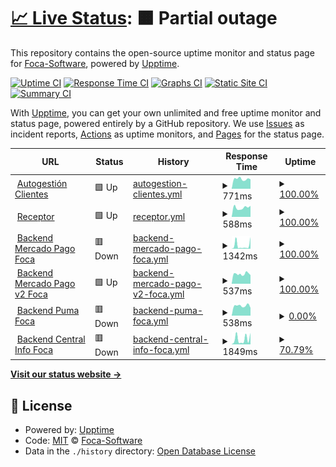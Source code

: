 # [📈 Live Status](https://Foca-Software.github.io/status): <!--live status--> **🟧 Partial outage**

This repository contains the open-source uptime monitor and status page for [Foca-Software](https://Foca-Software.github.io/status), powered by [Upptime](https://github.com/upptime/upptime).

[![Uptime CI](https://github.com/Foca-Software/status/workflows/Uptime%20CI/badge.svg)](https://github.com/Foca-Software/status/actions?query=workflow%3A%22Uptime+CI%22)
[![Response Time CI](https://github.com/Foca-Software/status/workflows/Response%20Time%20CI/badge.svg)](https://github.com/Foca-Software/status/actions?query=workflow%3A%22Response+Time+CI%22)
[![Graphs CI](https://github.com/Foca-Software/status/workflows/Graphs%20CI/badge.svg)](https://github.com/Foca-Software/status/actions?query=workflow%3A%22Graphs+CI%22)
[![Static Site CI](https://github.com/Foca-Software/status/workflows/Static%20Site%20CI/badge.svg)](https://github.com/Foca-Software/status/actions?query=workflow%3A%22Static+Site+CI%22)
[![Summary CI](https://github.com/Foca-Software/status/workflows/Summary%20CI/badge.svg)](https://github.com/Foca-Software/status/actions?query=workflow%3A%22Summary+CI%22)

With [Upptime](https://upptime.js.org), you can get your own unlimited and free uptime monitor and status page, powered entirely by a GitHub repository. We use [Issues](https://github.com/Foca-Software/status/issues) as incident reports, [Actions](https://github.com/Foca-Software/status/actions) as uptime monitors, and [Pages](https://Foca-Software.github.io/status) for the status page.

<!--start: status pages-->
<!-- This summary is generated by Upptime (https://github.com/upptime/upptime) -->
<!-- Do not edit this manually, your changes will be overwritten -->
<!-- prettier-ignore -->
| URL | Status | History | Response Time | Uptime |
| --- | ------ | ------- | ------------- | ------ |
| <img alt="" src="https://icons.duckduckgo.com/ip3/sacautogestion.focasoftware.com.ico" height="13"> [Autogestión Clientes](https://sacautogestion.focasoftware.com/index) | 🟩 Up | [autogestion-clientes.yml](https://github.com/Foca-Software/status/commits/HEAD/history/autogestion-clientes.yml) | <details><summary><img alt="Response time graph" src="./graphs/autogestion-clientes/response-time-week.png" height="20"> 771ms</summary><br><a href="https://status.focasoftware.com/history/autogestion-clientes"><img alt="Response time 1995" src="https://img.shields.io/endpoint?url=https%3A%2F%2Fraw.githubusercontent.com%2FFoca-Software%2Fstatus%2FHEAD%2Fapi%2Fautogestion-clientes%2Fresponse-time.json"></a><br><a href="https://status.focasoftware.com/history/autogestion-clientes"><img alt="24-hour response time 748" src="https://img.shields.io/endpoint?url=https%3A%2F%2Fraw.githubusercontent.com%2FFoca-Software%2Fstatus%2FHEAD%2Fapi%2Fautogestion-clientes%2Fresponse-time-day.json"></a><br><a href="https://status.focasoftware.com/history/autogestion-clientes"><img alt="7-day response time 771" src="https://img.shields.io/endpoint?url=https%3A%2F%2Fraw.githubusercontent.com%2FFoca-Software%2Fstatus%2FHEAD%2Fapi%2Fautogestion-clientes%2Fresponse-time-week.json"></a><br><a href="https://status.focasoftware.com/history/autogestion-clientes"><img alt="30-day response time 1248" src="https://img.shields.io/endpoint?url=https%3A%2F%2Fraw.githubusercontent.com%2FFoca-Software%2Fstatus%2FHEAD%2Fapi%2Fautogestion-clientes%2Fresponse-time-month.json"></a><br><a href="https://status.focasoftware.com/history/autogestion-clientes"><img alt="1-year response time 2058" src="https://img.shields.io/endpoint?url=https%3A%2F%2Fraw.githubusercontent.com%2FFoca-Software%2Fstatus%2FHEAD%2Fapi%2Fautogestion-clientes%2Fresponse-time-year.json"></a></details> | <details><summary><a href="https://status.focasoftware.com/history/autogestion-clientes">100.00%</a></summary><a href="https://status.focasoftware.com/history/autogestion-clientes"><img alt="All-time uptime 87.48%" src="https://img.shields.io/endpoint?url=https%3A%2F%2Fraw.githubusercontent.com%2FFoca-Software%2Fstatus%2FHEAD%2Fapi%2Fautogestion-clientes%2Fuptime.json"></a><br><a href="https://status.focasoftware.com/history/autogestion-clientes"><img alt="24-hour uptime 100.00%" src="https://img.shields.io/endpoint?url=https%3A%2F%2Fraw.githubusercontent.com%2FFoca-Software%2Fstatus%2FHEAD%2Fapi%2Fautogestion-clientes%2Fuptime-day.json"></a><br><a href="https://status.focasoftware.com/history/autogestion-clientes"><img alt="7-day uptime 100.00%" src="https://img.shields.io/endpoint?url=https%3A%2F%2Fraw.githubusercontent.com%2FFoca-Software%2Fstatus%2FHEAD%2Fapi%2Fautogestion-clientes%2Fuptime-week.json"></a><br><a href="https://status.focasoftware.com/history/autogestion-clientes"><img alt="30-day uptime 99.96%" src="https://img.shields.io/endpoint?url=https%3A%2F%2Fraw.githubusercontent.com%2FFoca-Software%2Fstatus%2FHEAD%2Fapi%2Fautogestion-clientes%2Fuptime-month.json"></a><br><a href="https://status.focasoftware.com/history/autogestion-clientes"><img alt="1-year uptime 69.94%" src="https://img.shields.io/endpoint?url=https%3A%2F%2Fraw.githubusercontent.com%2FFoca-Software%2Fstatus%2FHEAD%2Fapi%2Fautogestion-clientes%2Fuptime-year.json"></a></details>
| <img alt="" src="https://icons.duckduckgo.com/ip3/receptordebocloud.debo-cloud.com.ico" height="13"> [Receptor](https://receptordebocloud.debo-cloud.com/api-recepcion/test) | 🟩 Up | [receptor.yml](https://github.com/Foca-Software/status/commits/HEAD/history/receptor.yml) | <details><summary><img alt="Response time graph" src="./graphs/receptor/response-time-week.png" height="20"> 588ms</summary><br><a href="https://status.focasoftware.com/history/receptor"><img alt="Response time 587" src="https://img.shields.io/endpoint?url=https%3A%2F%2Fraw.githubusercontent.com%2FFoca-Software%2Fstatus%2FHEAD%2Fapi%2Freceptor%2Fresponse-time.json"></a><br><a href="https://status.focasoftware.com/history/receptor"><img alt="24-hour response time 695" src="https://img.shields.io/endpoint?url=https%3A%2F%2Fraw.githubusercontent.com%2FFoca-Software%2Fstatus%2FHEAD%2Fapi%2Freceptor%2Fresponse-time-day.json"></a><br><a href="https://status.focasoftware.com/history/receptor"><img alt="7-day response time 588" src="https://img.shields.io/endpoint?url=https%3A%2F%2Fraw.githubusercontent.com%2FFoca-Software%2Fstatus%2FHEAD%2Fapi%2Freceptor%2Fresponse-time-week.json"></a><br><a href="https://status.focasoftware.com/history/receptor"><img alt="30-day response time 571" src="https://img.shields.io/endpoint?url=https%3A%2F%2Fraw.githubusercontent.com%2FFoca-Software%2Fstatus%2FHEAD%2Fapi%2Freceptor%2Fresponse-time-month.json"></a><br><a href="https://status.focasoftware.com/history/receptor"><img alt="1-year response time 583" src="https://img.shields.io/endpoint?url=https%3A%2F%2Fraw.githubusercontent.com%2FFoca-Software%2Fstatus%2FHEAD%2Fapi%2Freceptor%2Fresponse-time-year.json"></a></details> | <details><summary><a href="https://status.focasoftware.com/history/receptor">100.00%</a></summary><a href="https://status.focasoftware.com/history/receptor"><img alt="All-time uptime 99.50%" src="https://img.shields.io/endpoint?url=https%3A%2F%2Fraw.githubusercontent.com%2FFoca-Software%2Fstatus%2FHEAD%2Fapi%2Freceptor%2Fuptime.json"></a><br><a href="https://status.focasoftware.com/history/receptor"><img alt="24-hour uptime 100.00%" src="https://img.shields.io/endpoint?url=https%3A%2F%2Fraw.githubusercontent.com%2FFoca-Software%2Fstatus%2FHEAD%2Fapi%2Freceptor%2Fuptime-day.json"></a><br><a href="https://status.focasoftware.com/history/receptor"><img alt="7-day uptime 100.00%" src="https://img.shields.io/endpoint?url=https%3A%2F%2Fraw.githubusercontent.com%2FFoca-Software%2Fstatus%2FHEAD%2Fapi%2Freceptor%2Fuptime-week.json"></a><br><a href="https://status.focasoftware.com/history/receptor"><img alt="30-day uptime 100.00%" src="https://img.shields.io/endpoint?url=https%3A%2F%2Fraw.githubusercontent.com%2FFoca-Software%2Fstatus%2FHEAD%2Fapi%2Freceptor%2Fuptime-month.json"></a><br><a href="https://status.focasoftware.com/history/receptor"><img alt="1-year uptime 99.47%" src="https://img.shields.io/endpoint?url=https%3A%2F%2Fraw.githubusercontent.com%2FFoca-Software%2Fstatus%2FHEAD%2Fapi%2Freceptor%2Fuptime-year.json"></a></details>
| <img alt="" src="https://icons.duckduckgo.com/ip3/mp.focasoftware.com.ico" height="13"> [Backend Mercado Pago Foca](http://mp.focasoftware.com/webservices/testFront) | 🟥 Down | [backend-mercado-pago-foca.yml](https://github.com/Foca-Software/status/commits/HEAD/history/backend-mercado-pago-foca.yml) | <details><summary><img alt="Response time graph" src="./graphs/backend-mercado-pago-foca/response-time-week.png" height="20"> 1342ms</summary><br><a href="https://status.focasoftware.com/history/backend-mercado-pago-foca"><img alt="Response time 4600" src="https://img.shields.io/endpoint?url=https%3A%2F%2Fraw.githubusercontent.com%2FFoca-Software%2Fstatus%2FHEAD%2Fapi%2Fbackend-mercado-pago-foca%2Fresponse-time.json"></a><br><a href="https://status.focasoftware.com/history/backend-mercado-pago-foca"><img alt="24-hour response time 2828" src="https://img.shields.io/endpoint?url=https%3A%2F%2Fraw.githubusercontent.com%2FFoca-Software%2Fstatus%2FHEAD%2Fapi%2Fbackend-mercado-pago-foca%2Fresponse-time-day.json"></a><br><a href="https://status.focasoftware.com/history/backend-mercado-pago-foca"><img alt="7-day response time 1342" src="https://img.shields.io/endpoint?url=https%3A%2F%2Fraw.githubusercontent.com%2FFoca-Software%2Fstatus%2FHEAD%2Fapi%2Fbackend-mercado-pago-foca%2Fresponse-time-week.json"></a><br><a href="https://status.focasoftware.com/history/backend-mercado-pago-foca"><img alt="30-day response time 2348" src="https://img.shields.io/endpoint?url=https%3A%2F%2Fraw.githubusercontent.com%2FFoca-Software%2Fstatus%2FHEAD%2Fapi%2Fbackend-mercado-pago-foca%2Fresponse-time-month.json"></a><br><a href="https://status.focasoftware.com/history/backend-mercado-pago-foca"><img alt="1-year response time 4361" src="https://img.shields.io/endpoint?url=https%3A%2F%2Fraw.githubusercontent.com%2FFoca-Software%2Fstatus%2FHEAD%2Fapi%2Fbackend-mercado-pago-foca%2Fresponse-time-year.json"></a></details> | <details><summary><a href="https://status.focasoftware.com/history/backend-mercado-pago-foca">100.00%</a></summary><a href="https://status.focasoftware.com/history/backend-mercado-pago-foca"><img alt="All-time uptime 99.73%" src="https://img.shields.io/endpoint?url=https%3A%2F%2Fraw.githubusercontent.com%2FFoca-Software%2Fstatus%2FHEAD%2Fapi%2Fbackend-mercado-pago-foca%2Fuptime.json"></a><br><a href="https://status.focasoftware.com/history/backend-mercado-pago-foca"><img alt="24-hour uptime 99.98%" src="https://img.shields.io/endpoint?url=https%3A%2F%2Fraw.githubusercontent.com%2FFoca-Software%2Fstatus%2FHEAD%2Fapi%2Fbackend-mercado-pago-foca%2Fuptime-day.json"></a><br><a href="https://status.focasoftware.com/history/backend-mercado-pago-foca"><img alt="7-day uptime 100.00%" src="https://img.shields.io/endpoint?url=https%3A%2F%2Fraw.githubusercontent.com%2FFoca-Software%2Fstatus%2FHEAD%2Fapi%2Fbackend-mercado-pago-foca%2Fuptime-week.json"></a><br><a href="https://status.focasoftware.com/history/backend-mercado-pago-foca"><img alt="30-day uptime 99.76%" src="https://img.shields.io/endpoint?url=https%3A%2F%2Fraw.githubusercontent.com%2FFoca-Software%2Fstatus%2FHEAD%2Fapi%2Fbackend-mercado-pago-foca%2Fuptime-month.json"></a><br><a href="https://status.focasoftware.com/history/backend-mercado-pago-foca"><img alt="1-year uptime 99.36%" src="https://img.shields.io/endpoint?url=https%3A%2F%2Fraw.githubusercontent.com%2FFoca-Software%2Fstatus%2FHEAD%2Fapi%2Fbackend-mercado-pago-foca%2Fuptime-year.json"></a></details>
| <img alt="" src="https://icons.duckduckgo.com/ip3/mercadopagocloud.focasoftware.com.ico" height="13"> [Backend Mercado Pago v2 Foca](https://mercadopagocloud.focasoftware.com/mercadopago/message-alive) | 🟩 Up | [backend-mercado-pago-v2-foca.yml](https://github.com/Foca-Software/status/commits/HEAD/history/backend-mercado-pago-v2-foca.yml) | <details><summary><img alt="Response time graph" src="./graphs/backend-mercado-pago-v2-foca/response-time-week.png" height="20"> 537ms</summary><br><a href="https://status.focasoftware.com/history/backend-mercado-pago-v2-foca"><img alt="Response time 836" src="https://img.shields.io/endpoint?url=https%3A%2F%2Fraw.githubusercontent.com%2FFoca-Software%2Fstatus%2FHEAD%2Fapi%2Fbackend-mercado-pago-v2-foca%2Fresponse-time.json"></a><br><a href="https://status.focasoftware.com/history/backend-mercado-pago-v2-foca"><img alt="24-hour response time 476" src="https://img.shields.io/endpoint?url=https%3A%2F%2Fraw.githubusercontent.com%2FFoca-Software%2Fstatus%2FHEAD%2Fapi%2Fbackend-mercado-pago-v2-foca%2Fresponse-time-day.json"></a><br><a href="https://status.focasoftware.com/history/backend-mercado-pago-v2-foca"><img alt="7-day response time 537" src="https://img.shields.io/endpoint?url=https%3A%2F%2Fraw.githubusercontent.com%2FFoca-Software%2Fstatus%2FHEAD%2Fapi%2Fbackend-mercado-pago-v2-foca%2Fresponse-time-week.json"></a><br><a href="https://status.focasoftware.com/history/backend-mercado-pago-v2-foca"><img alt="30-day response time 932" src="https://img.shields.io/endpoint?url=https%3A%2F%2Fraw.githubusercontent.com%2FFoca-Software%2Fstatus%2FHEAD%2Fapi%2Fbackend-mercado-pago-v2-foca%2Fresponse-time-month.json"></a><br><a href="https://status.focasoftware.com/history/backend-mercado-pago-v2-foca"><img alt="1-year response time 866" src="https://img.shields.io/endpoint?url=https%3A%2F%2Fraw.githubusercontent.com%2FFoca-Software%2Fstatus%2FHEAD%2Fapi%2Fbackend-mercado-pago-v2-foca%2Fresponse-time-year.json"></a></details> | <details><summary><a href="https://status.focasoftware.com/history/backend-mercado-pago-v2-foca">100.00%</a></summary><a href="https://status.focasoftware.com/history/backend-mercado-pago-v2-foca"><img alt="All-time uptime 99.72%" src="https://img.shields.io/endpoint?url=https%3A%2F%2Fraw.githubusercontent.com%2FFoca-Software%2Fstatus%2FHEAD%2Fapi%2Fbackend-mercado-pago-v2-foca%2Fuptime.json"></a><br><a href="https://status.focasoftware.com/history/backend-mercado-pago-v2-foca"><img alt="24-hour uptime 100.00%" src="https://img.shields.io/endpoint?url=https%3A%2F%2Fraw.githubusercontent.com%2FFoca-Software%2Fstatus%2FHEAD%2Fapi%2Fbackend-mercado-pago-v2-foca%2Fuptime-day.json"></a><br><a href="https://status.focasoftware.com/history/backend-mercado-pago-v2-foca"><img alt="7-day uptime 100.00%" src="https://img.shields.io/endpoint?url=https%3A%2F%2Fraw.githubusercontent.com%2FFoca-Software%2Fstatus%2FHEAD%2Fapi%2Fbackend-mercado-pago-v2-foca%2Fuptime-week.json"></a><br><a href="https://status.focasoftware.com/history/backend-mercado-pago-v2-foca"><img alt="30-day uptime 100.00%" src="https://img.shields.io/endpoint?url=https%3A%2F%2Fraw.githubusercontent.com%2FFoca-Software%2Fstatus%2FHEAD%2Fapi%2Fbackend-mercado-pago-v2-foca%2Fuptime-month.json"></a><br><a href="https://status.focasoftware.com/history/backend-mercado-pago-v2-foca"><img alt="1-year uptime 99.93%" src="https://img.shields.io/endpoint?url=https%3A%2F%2Fraw.githubusercontent.com%2FFoca-Software%2Fstatus%2FHEAD%2Fapi%2Fbackend-mercado-pago-v2-foca%2Fuptime-year.json"></a></details>
| <img alt="" src="https://icons.duckduckgo.com/ip3/pumacloud.focasoftware.com.ico" height="13"> [Backend Puma Foca](https://pumacloud.focasoftware.com/puma/message-alive) | 🟥 Down | [backend-puma-foca.yml](https://github.com/Foca-Software/status/commits/HEAD/history/backend-puma-foca.yml) | <details><summary><img alt="Response time graph" src="./graphs/backend-puma-foca/response-time-week.png" height="20"> 538ms</summary><br><a href="https://status.focasoftware.com/history/backend-puma-foca"><img alt="Response time 735" src="https://img.shields.io/endpoint?url=https%3A%2F%2Fraw.githubusercontent.com%2FFoca-Software%2Fstatus%2FHEAD%2Fapi%2Fbackend-puma-foca%2Fresponse-time.json"></a><br><a href="https://status.focasoftware.com/history/backend-puma-foca"><img alt="24-hour response time 423" src="https://img.shields.io/endpoint?url=https%3A%2F%2Fraw.githubusercontent.com%2FFoca-Software%2Fstatus%2FHEAD%2Fapi%2Fbackend-puma-foca%2Fresponse-time-day.json"></a><br><a href="https://status.focasoftware.com/history/backend-puma-foca"><img alt="7-day response time 538" src="https://img.shields.io/endpoint?url=https%3A%2F%2Fraw.githubusercontent.com%2FFoca-Software%2Fstatus%2FHEAD%2Fapi%2Fbackend-puma-foca%2Fresponse-time-week.json"></a><br><a href="https://status.focasoftware.com/history/backend-puma-foca"><img alt="30-day response time 894" src="https://img.shields.io/endpoint?url=https%3A%2F%2Fraw.githubusercontent.com%2FFoca-Software%2Fstatus%2FHEAD%2Fapi%2Fbackend-puma-foca%2Fresponse-time-month.json"></a><br><a href="https://status.focasoftware.com/history/backend-puma-foca"><img alt="1-year response time 751" src="https://img.shields.io/endpoint?url=https%3A%2F%2Fraw.githubusercontent.com%2FFoca-Software%2Fstatus%2FHEAD%2Fapi%2Fbackend-puma-foca%2Fresponse-time-year.json"></a></details> | <details><summary><a href="https://status.focasoftware.com/history/backend-puma-foca">0.00%</a></summary><a href="https://status.focasoftware.com/history/backend-puma-foca"><img alt="All-time uptime 98.08%" src="https://img.shields.io/endpoint?url=https%3A%2F%2Fraw.githubusercontent.com%2FFoca-Software%2Fstatus%2FHEAD%2Fapi%2Fbackend-puma-foca%2Fuptime.json"></a><br><a href="https://status.focasoftware.com/history/backend-puma-foca"><img alt="24-hour uptime 0.00%" src="https://img.shields.io/endpoint?url=https%3A%2F%2Fraw.githubusercontent.com%2FFoca-Software%2Fstatus%2FHEAD%2Fapi%2Fbackend-puma-foca%2Fuptime-day.json"></a><br><a href="https://status.focasoftware.com/history/backend-puma-foca"><img alt="7-day uptime 0.00%" src="https://img.shields.io/endpoint?url=https%3A%2F%2Fraw.githubusercontent.com%2FFoca-Software%2Fstatus%2FHEAD%2Fapi%2Fbackend-puma-foca%2Fuptime-week.json"></a><br><a href="https://status.focasoftware.com/history/backend-puma-foca"><img alt="30-day uptime 70.70%" src="https://img.shields.io/endpoint?url=https%3A%2F%2Fraw.githubusercontent.com%2FFoca-Software%2Fstatus%2FHEAD%2Fapi%2Fbackend-puma-foca%2Fuptime-month.json"></a><br><a href="https://status.focasoftware.com/history/backend-puma-foca"><img alt="1-year uptime 97.51%" src="https://img.shields.io/endpoint?url=https%3A%2F%2Fraw.githubusercontent.com%2FFoca-Software%2Fstatus%2FHEAD%2Fapi%2Fbackend-puma-foca%2Fuptime-year.json"></a></details>
| <img alt="" src="https://icons.duckduckgo.com/ip3/centralinfo.focasoftware.com.ico" height="13"> [Backend Central Info Foca](https://centralinfo.focasoftware.com/message-alive) | 🟥 Down | [backend-central-info-foca.yml](https://github.com/Foca-Software/status/commits/HEAD/history/backend-central-info-foca.yml) | <details><summary><img alt="Response time graph" src="./graphs/backend-central-info-foca/response-time-week.png" height="20"> 1849ms</summary><br><a href="https://status.focasoftware.com/history/backend-central-info-foca"><img alt="Response time 766" src="https://img.shields.io/endpoint?url=https%3A%2F%2Fraw.githubusercontent.com%2FFoca-Software%2Fstatus%2FHEAD%2Fapi%2Fbackend-central-info-foca%2Fresponse-time.json"></a><br><a href="https://status.focasoftware.com/history/backend-central-info-foca"><img alt="24-hour response time 4065" src="https://img.shields.io/endpoint?url=https%3A%2F%2Fraw.githubusercontent.com%2FFoca-Software%2Fstatus%2FHEAD%2Fapi%2Fbackend-central-info-foca%2Fresponse-time-day.json"></a><br><a href="https://status.focasoftware.com/history/backend-central-info-foca"><img alt="7-day response time 1849" src="https://img.shields.io/endpoint?url=https%3A%2F%2Fraw.githubusercontent.com%2FFoca-Software%2Fstatus%2FHEAD%2Fapi%2Fbackend-central-info-foca%2Fresponse-time-week.json"></a><br><a href="https://status.focasoftware.com/history/backend-central-info-foca"><img alt="30-day response time 973" src="https://img.shields.io/endpoint?url=https%3A%2F%2Fraw.githubusercontent.com%2FFoca-Software%2Fstatus%2FHEAD%2Fapi%2Fbackend-central-info-foca%2Fresponse-time-month.json"></a><br><a href="https://status.focasoftware.com/history/backend-central-info-foca"><img alt="1-year response time 753" src="https://img.shields.io/endpoint?url=https%3A%2F%2Fraw.githubusercontent.com%2FFoca-Software%2Fstatus%2FHEAD%2Fapi%2Fbackend-central-info-foca%2Fresponse-time-year.json"></a></details> | <details><summary><a href="https://status.focasoftware.com/history/backend-central-info-foca">70.79%</a></summary><a href="https://status.focasoftware.com/history/backend-central-info-foca"><img alt="All-time uptime 98.45%" src="https://img.shields.io/endpoint?url=https%3A%2F%2Fraw.githubusercontent.com%2FFoca-Software%2Fstatus%2FHEAD%2Fapi%2Fbackend-central-info-foca%2Fuptime.json"></a><br><a href="https://status.focasoftware.com/history/backend-central-info-foca"><img alt="24-hour uptime 0.00%" src="https://img.shields.io/endpoint?url=https%3A%2F%2Fraw.githubusercontent.com%2FFoca-Software%2Fstatus%2FHEAD%2Fapi%2Fbackend-central-info-foca%2Fuptime-day.json"></a><br><a href="https://status.focasoftware.com/history/backend-central-info-foca"><img alt="7-day uptime 70.79%" src="https://img.shields.io/endpoint?url=https%3A%2F%2Fraw.githubusercontent.com%2FFoca-Software%2Fstatus%2FHEAD%2Fapi%2Fbackend-central-info-foca%2Fuptime-week.json"></a><br><a href="https://status.focasoftware.com/history/backend-central-info-foca"><img alt="30-day uptime 93.28%" src="https://img.shields.io/endpoint?url=https%3A%2F%2Fraw.githubusercontent.com%2FFoca-Software%2Fstatus%2FHEAD%2Fapi%2Fbackend-central-info-foca%2Fuptime-month.json"></a><br><a href="https://status.focasoftware.com/history/backend-central-info-foca"><img alt="1-year uptime 99.39%" src="https://img.shields.io/endpoint?url=https%3A%2F%2Fraw.githubusercontent.com%2FFoca-Software%2Fstatus%2FHEAD%2Fapi%2Fbackend-central-info-foca%2Fuptime-year.json"></a></details>

<!--end: status pages-->

[**Visit our status website →**](https://Foca-Software.github.io/status)

## 📄 License

- Powered by: [Upptime](https://github.com/upptime/upptime)
- Code: [MIT](./LICENSE) © [Foca-Software](https://Foca-Software.github.io/status)
- Data in the `./history` directory: [Open Database License](https://opendatacommons.org/licenses/odbl/1-0/)
